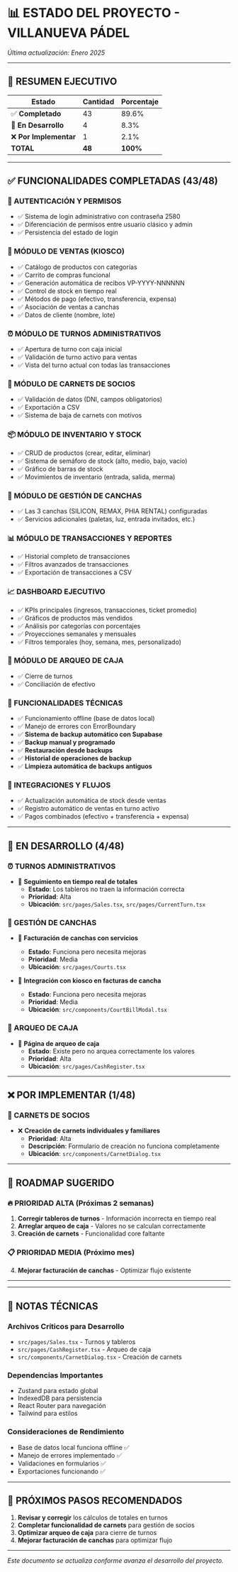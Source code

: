 # 📊 ESTADO DEL PROYECTO - VILLANUEVA PÁDEL

*Última actualización: Enero 2025*

---

## 🎯 **RESUMEN EJECUTIVO**

| Estado | Cantidad | Porcentaje |
|--------|----------|------------|
| ✅ **Completado** | 43 | 89.6% |
| 🔄 **En Desarrollo** | 4 | 8.3% |
| ❌ **Por Implementar** | 1 | 2.1% |
| **TOTAL** | **48** | **100%** |

---

## ✅ **FUNCIONALIDADES COMPLETADAS** (43/48)

### **🔐 AUTENTICACIÓN Y PERMISOS**
- ✅ Sistema de login administrativo con contraseña 2580
- ✅ Diferenciación de permisos entre usuario clásico y admin
- ✅ Persistencia del estado de login

### **🛒 MÓDULO DE VENTAS (KIOSCO)**
- ✅ Catálogo de productos con categorías
- ✅ Carrito de compras funcional
- ✅ Generación automática de recibos VP-YYYY-NNNNNN
- ✅ Control de stock en tiempo real
- ✅ Métodos de pago (efectivo, transferencia, expensa)
- ✅ Asociación de ventas a canchas
- ✅ Datos de cliente (nombre, lote)

### **⏰ MÓDULO DE TURNOS ADMINISTRATIVOS**
- ✅ Apertura de turno con caja inicial
- ✅ Validación de turno activo para ventas
- ✅ Vista del turno actual con todas las transacciones

### **👥 MÓDULO DE CARNETS DE SOCIOS**
- ✅ Validación de datos (DNI, campos obligatorios)
- ✅ Exportación a CSV
- ✅ Sistema de baja de carnets con motivos

### **📦 MÓDULO DE INVENTARIO Y STOCK**
- ✅ CRUD de productos (crear, editar, eliminar)
- ✅ Sistema de semáforo de stock (alto, medio, bajo, vacío)
- ✅ Gráfico de barras de stock
- ✅ Movimientos de inventario (entrada, salida, merma)

### **🏓 MÓDULO DE GESTIÓN DE CANCHAS**
- ✅ Las 3 canchas (SILICON, REMAX, PHIA RENTAL) configuradas
- ✅ Servicios adicionales (paletas, luz, entrada invitados, etc.)

### **📊 MÓDULO DE TRANSACCIONES Y REPORTES**
- ✅ Historial completo de transacciones
- ✅ Filtros avanzados de transacciones
- ✅ Exportación de transacciones a CSV

### **📈 DASHBOARD EJECUTIVO**
- ✅ KPIs principales (ingresos, transacciones, ticket promedio)
- ✅ Gráficos de productos más vendidos
- ✅ Análisis por categorías con porcentajes
- ✅ Proyecciones semanales y mensuales
- ✅ Filtros temporales (hoy, semana, mes, personalizado)

### **💼 MÓDULO DE ARQUEO DE CAJA**
- ✅ Cierre de turnos
- ✅ Conciliación de efectivo

### **🔧 FUNCIONALIDADES TÉCNICAS**
- ✅ Funcionamiento offline (base de datos local)
- ✅ Manejo de errores con ErrorBoundary
- ✅ **Sistema de backup automático con Supabase**
- ✅ **Backup manual y programado**
- ✅ **Restauración desde backups**
- ✅ **Historial de operaciones de backup**
- ✅ **Limpieza automática de backups antiguos**

### **🔄 INTEGRACIONES Y FLUJOS**
- ✅ Actualización automática de stock desde ventas
- ✅ Registro automático de ventas en turno activo
- ✅ Pagos combinados (efectivo + transferencia + expensa)

---

## 🔄 **EN DESARROLLO** (4/48)

### **⏰ TURNOS ADMINISTRATIVOS**
- 🔄 **Seguimiento en tiempo real de totales**
  - **Estado**: Los tableros no traen la información correcta
  - **Prioridad**: Alta
  - **Ubicación**: `src/pages/Sales.tsx`, `src/pages/CurrentTurn.tsx`

### **🏓 GESTIÓN DE CANCHAS**
- 🔄 **Facturación de canchas con servicios**
  - **Estado**: Funciona pero necesita mejoras
  - **Prioridad**: Media
  - **Ubicación**: `src/pages/Courts.tsx`

- 🔄 **Integración con kiosco en facturas de cancha**
  - **Estado**: Funciona pero necesita mejoras
  - **Prioridad**: Media
  - **Ubicación**: `src/components/CourtBillModal.tsx`

### **💼 ARQUEO DE CAJA**
- 🔄 **Página de arqueo de caja**
  - **Estado**: Existe pero no arquea correctamente los valores
  - **Prioridad**: Alta
  - **Ubicación**: `src/pages/CashRegister.tsx`

---

## ❌ **POR IMPLEMENTAR** (1/48)

### **👥 CARNETS DE SOCIOS**
- ❌ **Creación de carnets individuales y familiares**
  - **Prioridad**: Alta
  - **Descripción**: Formulario de creación no funciona completamente
  - **Ubicación**: `src/components/CarnetDialog.tsx`

---

## 🎯 **ROADMAP SUGERIDO**

### **🔥 PRIORIDAD ALTA** (Próximas 2 semanas)
1. **Corregir tableros de turnos** - Información incorrecta en tiempo real
2. **Arreglar arqueo de caja** - Valores no se calculan correctamente
3. **Creación de carnets** - Funcionalidad core faltante

### **📋 PRIORIDAD MEDIA** (Próximo mes)
4. **Mejorar facturación de canchas** - Optimizar flujo existente

---

---

## 📝 **NOTAS TÉCNICAS**

### **Archivos Críticos para Desarrollo**
- `src/pages/Sales.tsx` - Turnos y tableros
- `src/pages/CashRegister.tsx` - Arqueo de caja
- `src/components/CarnetDialog.tsx` - Creación de carnets

### **Dependencias Importantes**
- Zustand para estado global
- IndexedDB para persistencia
- React Router para navegación
- Tailwind para estilos

### **Consideraciones de Rendimiento**
- Base de datos local funciona offline ✅
- Manejo de errores implementado ✅
- Validaciones en formularios ✅
- Exportaciones funcionando ✅

---

## 🚀 **PRÓXIMOS PASOS RECOMENDADOS**

1. **Revisar y corregir** los cálculos de totales en turnos
2. **Completar funcionalidad de carnets** para gestión de socios
3. **Optimizar arqueo de caja** para cierre de turnos
4. **Mejorar facturación de canchas** para optimizar flujo

---

*Este documento se actualiza conforme avanza el desarrollo del proyecto.*